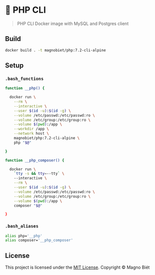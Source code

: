 # 🐳 PHP CLI

> PHP CLI Docker image with MySQL and Postgres client

## Build

```bash
docker build . -t magnobiet/php:7.2-cli-alpine
```

## Setup

### `.bash_functions`

```bash
function __php() {

  docker run \
    --rm \
    --interactive \
    --user $(id -u):$(id -g) \
    --volume /etc/passwd:/etc/passwd:ro \
    --volume /etc/group:/etc/group:ro \
    --volume $(pwd):/app \
    --workdir /app \
    --network host \
    magnobiet/php:7.2-cli-alpine \
    php "$@"

}

function __php_composer() {

  docker run \
    `tty -s && tty=--tty` \
    --interactive \
    --rm \
    --user $(id -u):$(id -g) \
    --volume /etc/passwd:/etc/passwd:ro \
    --volume /etc/group:/etc/group:ro \
    --volume $(pwd):/app \
    composer "$@"

}
```

### `.bash_aliases`

```bash
alias php='__php'
alias composer='__php_composer'
```

## License

This project is licensed under the [MIT License](https://magno.mit-license.org/2018). Copyright © Magno Biét
